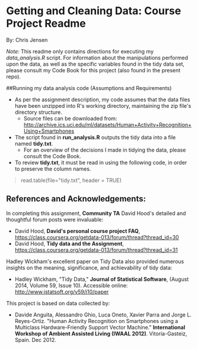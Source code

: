 # Getting and Cleaning Data: Course Project Readme
By: Chris Jensen

*Note:* This readme only contains directions for executing my *data_analysis.R* script. For information about the manipulations performed upon the data, as well as the specific variables found in the tidy data set, please consult my Code Book for this project (also found in the present repo).

##Running my data analysis code (Assumptions and Requirements)
* As per the assignment description, my code assumes that the data files have been unzipped into R's working directory, maintaining the zip file's directory structure.
  * Source files can be downloaded from: http://archive.ics.uci.edu/ml/datasets/Human+Activity+Recognition+Using+Smartphones
* The script found in **run_analysis.R** outputs the tidy data into a file named **tidy.txt**.
  * For an overview of the decisions I made in tidying the data, please consult the Code Book.
* To review **tidy.txt**, it must be read in using the following code, in order to preserve the column names.

> read.table(file="tidy.txt", header = TRUE)

## References and Acknowledgements:
In completing this assignment, **Community TA** David Hood's detailed and thoughtful forum posts were invaluable:
* David Hood, **David's personal course project FAQ**, https://class.coursera.org/getdata-013/forum/thread?thread_id=30
* David Hood, **Tidy data and the Assignment**, https://class.coursera.org/getdata-013/forum/thread?thread_id=31

Hadley Wickham's excellent paper on Tidy Data also provided numerous insights on the meaning, significance, and achievability of tidy data:
* Hadley Wickham, "Tidy Data," **Journal of Statistical Software**, (August 2014, Volume 59, Issue 10). Accessible online: http://www.jstatsoft.org/v59/i10/paper

This project is based on data collected by:
* Davide Anguita, Alessandro Ghio, Luca Oneto, Xavier Parra and Jorge L. Reyes-Ortiz. "Human Activity Recognition on Smartphones using a Multiclass Hardware-Friendly Support Vector Machine." **International Workshop of Ambient Assisted Living (IWAAL 2012)**. Vitoria-Gasteiz, Spain. Dec 2012. 
